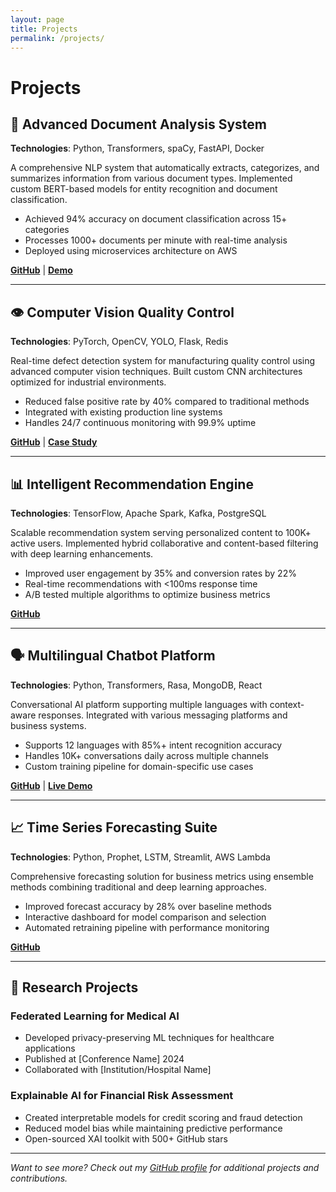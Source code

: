 ```yaml
---
layout: page
title: Projects
permalink: /projects/
---
```


# Projects

## 🤖 Advanced Document Analysis System
**Technologies**: Python, Transformers, spaCy, FastAPI, Docker

A comprehensive NLP system that automatically extracts, categorizes, and summarizes information from various document types. Implemented custom BERT-based models for entity recognition and document classification.

- Achieved 94% accuracy on document classification across 15+ categories
- Processes 1000+ documents per minute with real-time analysis
- Deployed using microservices architecture on AWS

[**GitHub**](https://github.com/yourusername/project) | [**Demo**](https://your-demo-link.com)

---

## 👁️ Computer Vision Quality Control
**Technologies**: PyTorch, OpenCV, YOLO, Flask, Redis

Real-time defect detection system for manufacturing quality control using advanced computer vision techniques. Built custom CNN architectures optimized for industrial environments.

- Reduced false positive rate by 40% compared to traditional methods
- Integrated with existing production line systems
- Handles 24/7 continuous monitoring with 99.9% uptime

[**GitHub**](https://github.com/yourusername/project) | [**Case Study**](https://your-case-study.com)

---

## 📊 Intelligent Recommendation Engine
**Technologies**: TensorFlow, Apache Spark, Kafka, PostgreSQL

Scalable recommendation system serving personalized content to 100K+ active users. Implemented hybrid collaborative and content-based filtering with deep learning enhancements.

- Improved user engagement by 35% and conversion rates by 22%
- Real-time recommendations with <100ms response time
- A/B tested multiple algorithms to optimize business metrics

[**GitHub**](https://github.com/yourusername/project)

---

## 🗣️ Multilingual Chatbot Platform
**Technologies**: Python, Transformers, Rasa, MongoDB, React

Conversational AI platform supporting multiple languages with context-aware responses. Integrated with various messaging platforms and business systems.

- Supports 12 languages with 85%+ intent recognition accuracy
- Handles 10K+ conversations daily across multiple channels
- Custom training pipeline for domain-specific use cases

[**GitHub**](https://github.com/yourusername/project) | [**Live Demo**](https://your-demo.com)

---

## 📈 Time Series Forecasting Suite
**Technologies**: Python, Prophet, LSTM, Streamlit, AWS Lambda

Comprehensive forecasting solution for business metrics using ensemble methods combining traditional and deep learning approaches.

- Improved forecast accuracy by 28% over baseline methods
- Interactive dashboard for model comparison and selection
- Automated retraining pipeline with performance monitoring

[**GitHub**](https://github.com/yourusername/project)

---

## 🔬 Research Projects

### Federated Learning for Medical AI
- Developed privacy-preserving ML techniques for healthcare applications
- Published at [Conference Name] 2024
- Collaborated with [Institution/Hospital Name]

### Explainable AI for Financial Risk Assessment
- Created interpretable models for credit scoring and fraud detection
- Reduced model bias while maintaining predictive performance
- Open-sourced XAI toolkit with 500+ GitHub stars

---

*Want to see more? Check out my [GitHub profile](https://github.com/yourusername) for additional projects and contributions.*
